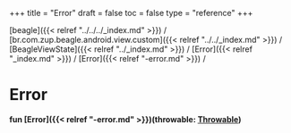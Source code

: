 +++
title = "Error"
draft = false
toc = false
type = "reference"
+++

[beagle]({{< relref "../../../_index.md" >}}) / [br.com.zup.beagle.android.view.custom]({{< relref "../../_index.md" >}}) / [BeagleViewState]({{< relref "../_index.md" >}}) / [Error]({{< relref "_index.md" >}}) / [Error]({{< relref "-error.md" >}}) / 



# Error  
  
<b><b>fun [Error]({{< relref "-error.md" >}})(throwable: [Throwable](https://kotlinlang.org/api/latest/jvm/stdlib/kotlin/-throwable/index.html))</b></b>  



